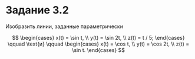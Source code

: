 # Задание 3.2

Изобразить линии, заданные параметрически

$$
	\begin{cases}
		x(t) = \sin t, \\
		y(t) = \sin 2t, \\
		z(t) = t / 5;
	\end{cases}
	\qquad \text{и} \qquad
	\begin{cases}
		x(t) = \cos t, \\
		y(t) = \cos 2t, \\
		z(t) = \sin t.
	\end{cases}
$$
